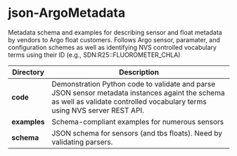 # json-ArgoMetadata

Metadata schema and examples for describing sensor and float metadata by vendors to Argo float customers.
Follows Argo sensor, paramater, and configuration schemes as well as identifying NVS controlled vocabulary terms using their ID (e.g., SDN:R25::FLUOROMETER_CHLA)

| Directory | Description|
| --- | --- |
| **code** | Demonstration Python code to validate and parse JSON sensor metadata instances againt the schema as well as validate controlled vocabulary terms using NVS server REST API.|
| **examples** | Schema-compliant examples for numerous sensors|
| **schema** | JSON schema for sensors (and tbs floats).  Need by validating parsers.|

